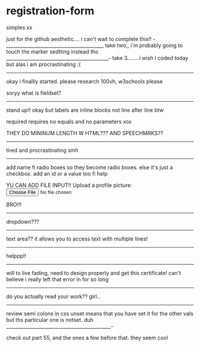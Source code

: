 # registration-form
simples xx

just for the github aesthetic.... i can't wait to complete this!!
-_________________________________________
take two,, i'm probably going to touch the marker sedtting instead tho
___________________________________________-
take 3........i wish i coded today but alas i am procrastinating :(

_______________________________________________

okay i finallly started. please research 100vh, w3schools please

soryy what is fieldset?
________________________________________________

stand up!!
okay but labels are inline blocks not line after line btw

required requires no equals and no parameters xox

THEY DO MININUM LENGTH W HTML??? AND SPEECHMRKS??

____________________________________________________
tired and procrastinating smh
______________________________________________________

add name fi radio boxes so they become radio boxes. else it's just a checkbox. add an id or a value too fi help

YU CAN ADD FILE INPUT!!
<label>Upload a profile picture: <input type="file"></label>

BRO!!!
________________________________
dropdown???
________________________________________________________
text area?? it allows you to access text with multiple lines!
________________________________________________________

helppp!!
____________________________________
will to live fading, need to design properly and get this certificate!
can't believe i really left that error in for so long
_____________________________

do you actually read your work?? girl..
_____________________________________

review semi colons in css
unset means that you have set it for the other vals but ths particular one is notset. duh
____________________________________________-

check out part 55, and the ones a few before that. they seem cool